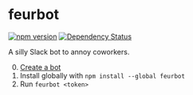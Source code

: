 # feurbot

[![npm version](https://img.shields.io/npm/v/feurbot.svg)](https://www.npmjs.org/packages/feurbot) [![Dependency Status](https://img.shields.io/david/izeau/feurbot.svg)](https://david-dm.org/izeau/feurbot)

A silly Slack bot to annoy coworkers.

  0. [Create a bot](https://my.slack.com/services/new/bot)
  0. Install globally with `npm install --global feurbot`
  0. Run `feurbot <token>`
